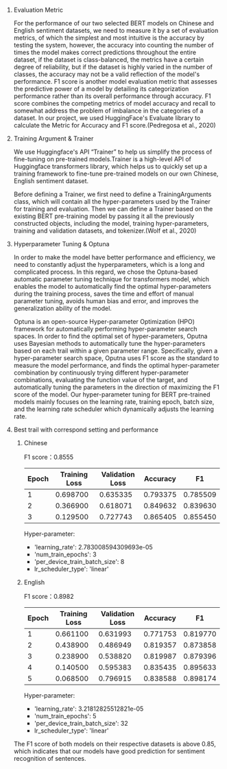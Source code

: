 1. Evaluation Metric
    
    For the performance of our two selected BERT models on Chinese and English sentiment datasets, we need to measure it by a set of evaluation metrics, of which the simplest and most intuitive is the accuracy by testing the system, however, the accuracy into counting the number of times the model makes correct predictions throughout the entire dataset, if the dataset is class-balanced, the metrics have a certain degree of reliability, but if the dataset is highly varied in the number of classes, the accuracy may not be a valid reflection of the model's performance. F1 score is another model evaluation metric that assesses the predictive power of a model by detailing its categorization performance rather than its overall performance through accuracy. F1 score combines the competing metrics of model accuracy and recall to somewhat address the problem of imbalance in the categories of a dataset. In our project, we used HuggingFace's Evaluate library to calculate the Metric for Accuracy and F1 score.(Pedregosa et al., 2020)
    
2. Training Argument & Trainer 
    
    We use Huggingface's API “Trainer” to help us simplify the process of fine-tuning on pre-trained models.Trainer is a high-level API of Huggingface transformers library, which helps us to quickly set up a training framework to fine-tune pre-trained models on our own Chinese, English sentiment dataset.
    
    Before defining a Trainer, we first need to define a TrainingArguments class, which will contain all the hyper-parameters used by the Trainer for training and evaluation. Then we can define a Trainer based on the existing BERT pre-training model by passing it all the previously constructed objects, including the model, training hyper-parameters, training and validation datasets, and tokenizer.(Wolf et al., 2020)
    
3. Hyperparameter Tuning & Optuna
    
    In order to make the model have better performance and efficiency, we need to constantly adjust the hyperparameters, which is a long and complicated process. In this regard, we chose the Optuna-based automatic parameter tuning technique for transformers model, which enables the model to automatically find the optimal hyper-parameters during the training process, saves the time and effort of manual parameter tuning, avoids human bias and error, and improves the generalization ability of the model.
    
    Optuna is an open-source Hyper-parameter Optimization (HPO) framework for automatically performing hyper-parameter search spaces. In order to find the optimal set of hyper-parameters, Oputna uses Bayesian methods to automatically tune the hyper-parameters based on each trail within a given parameter range.  Specifically, given a hyper-parameter search space, Oputna uses F1 score as the standard to measure the model performance, and finds the optimal hyper-parameter combination by continuously trying different hyper-parameter combinations, evaluating the function value of the target, and automatically tuning the parameters in the direction of maximizing the F1 score of the model. Our hyper-parameter tuning for BERT pre-trained models mainly focuses on the learning rate, training epoch, batch size, and the learning rate scheduler which dynamically adjusts the learning rate.
    
4. Best trail with correspond setting and performance
    1. Chinese
        
        F1 score：0.8555
        
        | Epoch | Training Loss | Validation Loss | Accuracy | F1 |
        | --- | --- | --- | --- | --- |
        | 1 | 0.698700  | 0.635335 | 0.793375 | 0.785509 |
        | 2 | 0.366900 | 0.618071 | 0.849632 | 0.839630 |
        | 3 | 0.129500 | 0.727743 | 0.865405 | 0.855450 |
        
        Hyper-parameter:
        
        - 'learning_rate': 2.783008594309693e-05
        - 'num_train_epochs': 3
        - 'per_device_train_batch_size': 8
        - lr_scheduler_type': 'linear'
        
    2. English
        
        F1 score：0.8982
        
        | Epoch | Training Loss | Validation Loss | Accuracy | F1 |
        | --- | --- | --- | --- | --- |
        | 1 | 0.661100 | 0.631993 | 0.771753 | 0.819770 |
        | 2 | 0.438900 | 0.486949 | 0.819357 | 0.873858 |
        | 3 | 0.238900 | 0.538820 | 0.819987 | 0.879396 |
        | 4 | 0.140500 | 0.595383 | 0.835435 | 0.895633 |
        | 5 | 0.068500 | 0.796915 | 0.838588 | 0.898174 |
        
        Hyper-parameter:
        
        - 'learning_rate': 3.21812825512821e-05
        - 'num_train_epochs': 5
        - 'per_device_train_batch_size': 32
        - lr_scheduler_type': 'linear'
    
    The F1 score of both models on their respective datasets is above 0.85, which indicates that our models have good prediction for sentiment recognition of sentences.
